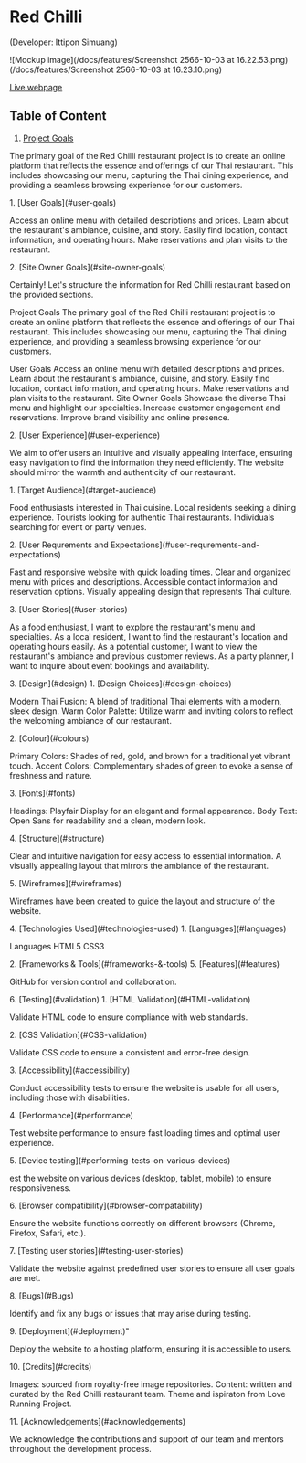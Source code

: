 # Red Chilli
(Developer: Ittipon Simuang)

![Mockup image](/docs/features/Screenshot 2566-10-03 at 16.22.53.png)
(/docs/features/Screenshot 2566-10-03 at 16.23.10.png)

[Live webpage](https://ittiponsim.github.io/CI_PP1_TR/index.html)

## Table of Content

1. [Project Goals](#project-goals)
<p>The primary goal of the Red Chilli restaurant project is to create an online platform that reflects the essence and offerings of our Thai restaurant. This includes showcasing our menu, capturing the Thai dining experience, and providing a seamless browsing experience for our customers.

</p>
    1. [User Goals](#user-goals)
    <p>Access an online menu with detailed descriptions and prices.
Learn about the restaurant's ambiance, cuisine, and story.
Easily find location, contact information, and operating hours.
Make reservations and plan visits to the restaurant.
</p>
    2. [Site Owner Goals](#site-owner-goals)
    <p>
Certainly! Let's structure the information for Red Chilli restaurant based on the provided sections.

Project Goals
The primary goal of the Red Chilli restaurant project is to create an online platform that reflects the essence and offerings of our Thai restaurant. This includes showcasing our menu, capturing the Thai dining experience, and providing a seamless browsing experience for our customers.

User Goals
Access an online menu with detailed descriptions and prices.
Learn about the restaurant's ambiance, cuisine, and story.
Easily find location, contact information, and operating hours.
Make reservations and plan visits to the restaurant.
Site Owner Goals
Showcase the diverse Thai menu and highlight our specialties.
Increase customer engagement and reservations.
Improve brand visibility and online presence.
</p>
2. [User Experience](#user-experience)
<p>We aim to offer users an intuitive and visually appealing interface, ensuring easy navigation to find the information they need efficiently. The website should mirror the warmth and authenticity of our restaurant.

</p>
    1. [Target Audience](#target-audience)
    <p>Food enthusiasts interested in Thai cuisine.
Local residents seeking a dining experience.
Tourists looking for authentic Thai restaurants.
Individuals searching for event or party venues.
</p>
    2. [User Requrements and Expectations](#user-requrements-and-expectations)
    <p>Fast and responsive website with quick loading times.
Clear and organized menu with prices and descriptions.
Accessible contact information and reservation options.
Visually appealing design that represents Thai culture.</p>
    3. [User Stories](#user-stories)
    <p>As a food enthusiast, I want to explore the restaurant's menu and specialties.
As a local resident, I want to find the restaurant's location and operating hours easily.
As a potential customer, I want to view the restaurant's ambiance and previous customer reviews.
As a party planner, I want to inquire about event bookings and availability.</p>
3. [Design](#design)
    1. [Design Choices](#design-choices)
    <p>Modern Thai Fusion: A blend of traditional Thai elements with a modern, sleek design.
Warm Color Palette: Utilize warm and inviting colors to reflect the welcoming ambiance of our restaurant.
</p>
    2. [Colour](#colours) 
    <p>Primary Colors: Shades of red, gold, and brown for a traditional yet vibrant touch.
Accent Colors: Complementary shades of green to evoke a sense of freshness and nature.</p>
    3. [Fonts](#fonts)
    <p>Headings: Playfair Display for an elegant and formal appearance.
Body Text: Open Sans for readability and a clean, modern look.</p>
    4. [Structure](#structure)
    <p>Clear and intuitive navigation for easy access to essential information.
A visually appealing layout that mirrors the ambiance of the restaurant.</p>
    5. [Wireframes](#wireframes) 
    <p>Wireframes have been created to guide the layout and structure of the website.</p>
4. [Technologies Used](#technologies-used)
    1. [Languages](#languages)
    <p>Languages
HTML5
CSS3</p>
    2. [Frameworks & Tools](#frameworks-&-tools)
5. [Features](#features)
<p>GitHub for version control and collaboration.</p>
6. [Testing](#validation)
    1. [HTML Validation](#HTML-validation)
    <p>Validate HTML code to ensure compliance with web standards.</p>
    2. [CSS Validation](#CSS-validation)
    <p>Validate CSS code to ensure a consistent and error-free design.</p>
    3. [Accessibility](#accessibility)
    <p>Conduct accessibility tests to ensure the website is usable for all users, including those with disabilities.</p>
    4. [Performance](#performance)
    <p>Test website performance to ensure fast loading times and optimal user experience.</p>
    5. [Device testing](#performing-tests-on-various-devices)
    <p>est the website on various devices (desktop, tablet, mobile) to ensure responsiveness.</p>
    6. [Browser compatibility](#browser-compatability)
    <p>Ensure the website functions correctly on different browsers (Chrome, Firefox, Safari, etc.).</p>
    7. [Testing user stories](#testing-user-stories)
    <p>Validate the website against predefined user stories to ensure all user goals are met.
</p>
8. [Bugs](#Bugs)
<p>Identify and fix any bugs or issues that may arise during testing.
</p>
9. [Deployment](#deployment)"
<p>Deploy the website to a hosting platform, ensuring it is accessible to users.
</p>
10. [Credits](#credits)
<p>Images: sourced from royalty-free image repositories.
Content: written and curated by the Red Chilli restaurant team. Theme and ispiraton from Love Running Project.
</p>
11. [Acknowledgements](#acknowledgements)
<p>We acknowledge the contributions and support of our team and mentors throughout the development process.</p>
<!-- 
## Project Goals 

